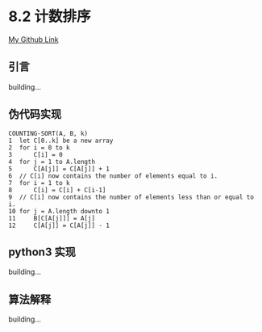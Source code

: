 # 8.2 计数排序
[My Github Link](https://github.com/kehuo/algorithm_py3)

## 引言

building...


## 伪代码实现
    COUNTING-SORT(A, B, k)
    1  let C[0..k] be a new array
    2  for i = 0 to k
    3      C[i] = 0
    4  for j = 1 to A.length
    5      C[A[j]] = C[A[j]] + 1
    6  // C[i] now contains the number of elements equal to i.
    7  for i = 1 to k
    8      C[i] = C[i] + C[i-1]
    9  // C[i] now contains the number of elements less than or equal to i.
    10 for j = A.length downto 1
    11     B[C[A[j]]] = A[j]
    12     C[A[j]] = C[A[j]] - 1


## python3 实现

building...


## 算法解释

building...
